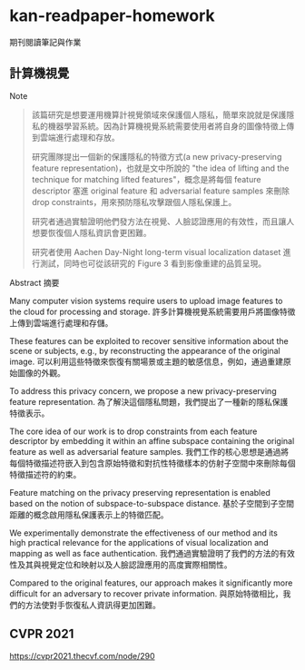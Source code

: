 # kan-readpaper-homework
期刊閱讀筆記與作業

## 計算機視覺

Note

> 該篇研究是想要運用機算計視覺領域來保護個人隱私，簡單來說就是保護隱私的機器學習系統。因為計算機視覺系統需要使用者將自身的圖像特徵上傳到雲端進行處理和存放。
> 
> 研究團隊提出一個新的保護隱私的特徵方式(a new privacy-preserving feature representation)，也就是文中所說的 "the idea of lifting and the technique for matching lifted features"，概念是將每個 feature descriptor 塞進 original feature 和 adversarial feature samples 來刪除 drop constraints，用來預防隱私攻擊跟個人隱私保護上。
> 
> 研究者通過實驗證明他們發方法在視覺、人臉認證應用的有效性，而且讓人想要恢復個人隱私資訊會更困難。
> 
> 研究者使用 Aachen Day-Night long-term visual localization dataset 進行測試，同時也可從該研究的 Figure 3 看到影像重建的品質呈現。

Abstract 摘要

Many computer vision systems require users to upload image features to the cloud for processing and storage. 
許多計算機視覺系統需要用戶將圖像特徵上傳到雲端進行處理和存儲。

These features can be exploited to recover sensitive information about the scene or subjects, e.g., by reconstructing the appearance of the original image. 
可以利用這些特徵來恢復有關場景或主題的敏感信息，例如，通過重建原始圖像的外觀。

To address this privacy concern, we propose a new privacy-preserving feature representation.
為了解決這個隱私問題，我們提出了一種新的隱私保護特徵表示。

The core idea of our work is to drop constraints from each feature descriptor by embedding it within an affine subspace containing the original feature as well as adversarial feature samples. 
我們工作的核心思想是通過將每個特徵描述符嵌入到包含原始特徵和對抗性特徵樣本的仿射子空間中來刪除每個特徵描述符的約束。

Feature matching on the privacy preserving representation is enabled based on the notion of subspace-to-subspace distance. 
基於子空間到子空間距離的概念啟用隱私保護表示上的特徵匹配。

We experimentally demonstrate the effectiveness of our method and its high practical relevance for the applications of visual localization and mapping as well as face authentication. 
我們通過實驗證明了我們的方法的有效性及其與視覺定位和映射以及人臉認證應用的高度實際相關性。

Compared to the original features, our approach makes it significantly more difficult for an adversary to recover private information.
與原始特徵相比，我們的方法使對手恢復私人資訊得更加困難。




## CVPR 2021
https://cvpr2021.thecvf.com/node/290


